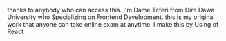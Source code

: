 thanks to anybody who can access this.
I'm Dame Teferi from Dire Dawa University who Specializing on Frontend Development. this is my original work that anyone can take
online exam at anytime. I make this by Using of React
